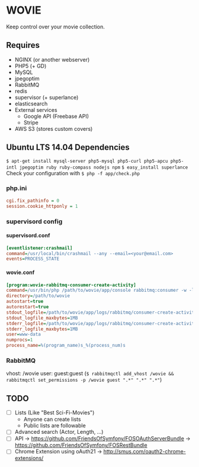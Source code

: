 # WOVIE

Keep control over your movie collection.

## Requires
- NGINX (or another webserver)
- PHP5 (+ GD)
- MySQL
- jpegoptim
- RabbitMQ
- redis
- supervisor (+ superlance)
- elasticsearch
- External services
    - Google API (Freebase API)
    - Stripe
- AWS S3 (stores custom covers)

## Ubuntu LTS 14.04 Dependencies
`$ apt-get install mysql-server php5-mysql php5-curl php5-apcu php5-intl jpegoptim ruby ruby-compass nodejs npm`
`$ easy_install superlance`
Check your configuration with `$ php -f app/check.php`

### php.ini
```ini
cgi.fix_pathinfo = 0
session.cookie_httponly = 1
```

### supervisord config

#### supervisord.conf
```ini
[eventlistener:crashmail]
command=/usr/local/bin/crashmail --any --email=<your@email.com>
events=PROCESS_STATE
```

#### wovie.conf
```ini
[program:wovie-rabbitmq-consumer-create-activity]
command=/usr/bin/php /path/to/wovie/app/console rabbitmq:consumer -w -l 128 create_activity
directory=/path/to/wovie
autostart=true
autorestart=true
stdout_logfile=/path/to/wovie/app/logs/rabbitmq/consumer-create-activity-%(process_num)s.log
stdout_logfile_maxbytes=1MB
stderr_logfile=/path/to/wovie/app/logs/rabbitmq/consumer-create-activity-%(process_num)s.log
stderr_logfile_maxbytes=1MB
user=www-data
numprocs=1
process_name=%(program_name)s_%(process_num)s
```

### RabbitMQ
vhost: /wovie user: guest:guest (`$ rabbitmqctl add_vhost /wovie && rabbitmqctl set_permissions -p /wovie guest ".*" ".*" ".*"`)

## TODO
- [ ] Lists (Like "Best Sci-Fi-Movies")
	- Anyone can create lists
	- Public lists are followable
- [ ] Advanced search (Actor, Length, …)
- [ ] API
    -> https://github.com/FriendsOfSymfony/FOSOAuthServerBundle
    -> https://github.com/FriendsOfSymfony/FOSRestBundle
- [ ] Chrome Extension using oAuth21
    -> http://smus.com/oauth2-chrome-extensions/
